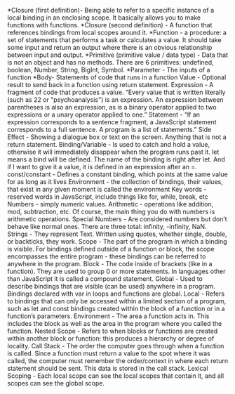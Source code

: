 *Closure (first definition)- Being able to refer to a specific instance of a local binding in an enclosing scope. It basically allows you to make functions with functions. 
*Closure (second definition) - A function that references bindings from local scopes around it.
*Function - a procedure: a set of statements that performs a task or calculates a value. It should take some input and return an output where there is an obvious relationship between input and output. 
*Primitive (primitive value / data type) - Data that is not an object and has no methods. There are 6 primitives: undefined, boolean, Number, String, BigInt, Symbol. 
*Parameter - The inputs of a function
*Body- Statements of code that runs in a function
Value - Optional result to send back in a function using return statement. 
Expression - A fragment of code that produces a value. “Every value that is written literally (such as 22 or "psychoanalysis") is an expression. An expression between parentheses is also an expression, as is a binary operator applied to two expressions or a unary operator applied to one.”
Statement - “If an expression corresponds to a sentence fragment, a JavaScript statement corresponds to a full sentence. A program is a list of statements.”
Side Effect - Showing a dialogue box or text on the screen. Anything that is not a return statement. 
Binding/Variable - Is used to catch and hold a value, otherwise it will immediately disappear when the program runs past it. let means a bind will be defined. The name of the binding is right after let. And if I want to give it a value, it is defined in an expression after an =. 
const/constant - Defines a constant binding, which points at the same value for as long as it lives
Environment - the collection of bindings, their values, that exist in any given moment is called the environment
Key words - reserved words in JavaScript, include things like for, while, break, etc 
Numbers - simply numeric values. 
Arithmetic - operations like addition, mod, subtraction, etc. Of course, the main thing you do with numbers is arithmetic operations. 
Special Numbers - Are considered numbers but don’t behave like normal ones. There are three total: infinity, -infinity, NaN. 
Strings - They represent Text. Written using quotes, whether single, double, or backticks, they work.
Scope - The part of the program in which a binding is visible. For bindings defined outside of a function or block, the scope encompasses the entire program - these bindings can be referred to anywhere in the program. 
Block -  The code inside of brackets (like in a function). They are used to group 0 or more statements. In languages other than JavaScript it is called a compound statement. 
Global - Used to describe bindings that are visible (can be used) anywhere in a program. Bindings declared with var in loops and functions are global. 
Local - Refers to bindings that can only be accessed within a limited section of a program, such as let and const bindings created within the block of a function or in a function’s parameters.
Environment - The area a function acts in. This includes the block as well as the area in the program where you called the function. 
Nested Scope - Refers to when blocks or functions are created within another block or function: this produces a hierarchy or degree of locality. 
Call Stack - The order the computer goes through when a function is called. Since a function must return a value to the spot where it was called, the computer must remember the order/context in where each return statement should be sent. This data is stored in the call stack. 
Lexical Scoping - Each local scope can see the local scopes that contain it, and all scopes can see the global scope. 

























